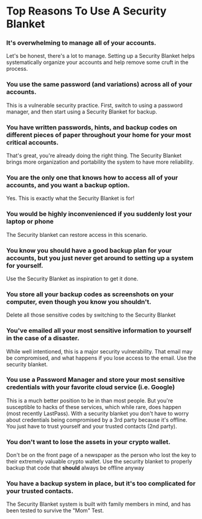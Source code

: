 # Top Reasons To Use A Security Blanket

### It's overwhelming to manage all of your accounts.
Let's be honest, there's a lot to manage. Setting up a Security Blanket helps systematically organize your accounts and help remove some cruft in the process.

### You use the same password (and variations) across all of your accounts.
This is a vulnerable security practice. First, switch to using a password manager, and then start using a Security Blanket for backup. 

### You have written passwords, hints, and backup codes on different pieces of paper throughout your home for your most critical accounts.
That's great, you're already doing the right thing. The Security Blanket brings more organization and portability the system to have more reliability.

### You are the only one that knows how to access all of your accounts, and you want a backup option.
Yes. This is exactly what the Security Blanket is for!

### You would be highly inconvenienced if you suddenly lost your laptop or phone
The Security blanket can restore access in this scenario.

### You know you should have a good backup plan for your accounts, but you just never get around to setting up a system for yourself.
Use the Security Blanket as inspiration to get it done.

### You store all your backup codes as screenshots on your computer, even though you know you shouldn't. 
Delete all those sensitive codes by switching to the Security Blanket

### You've emailed all your most sensitive information to yourself in the case of a disaster.
While well intentioned, this is a major security vulnerability. That email may be compromised, and what happens if you lose access to the email. Use the security blanket.

### You use a Password Manager and store your most sensitive credentials with your favorite cloud service (i.e. Google)
This is a much better position to be in than most people. But you're susceptible to hacks of these services, which while rare, does happen (most recently LastPass). With a security blanket you don't have to worry about credentials being compromised by a 3rd party because it's offline. You just have to trust yourself and your trusted contacts (2nd party).

### You don't want to lose the assets in your crypto wallet.
Don't be on the front page of a newspaper as the person who lost the key to their extremely valuable crypto wallet. Use the security blanket to properly backup that code that **should** always be offline anyway

### You have a backup system in place, but it's too complicated for your trusted contacts.
The Security Blanket system is built with family members in mind, and has been tested to survive the "Mom" Test.
